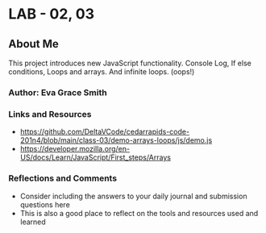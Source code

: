 # LAB - 02, 03

## About Me

This project introduces new JavaScript functionality. Console Log, If else conditions, Loops and arrays. And infinite loops. (oops!)

### Author: Eva Grace Smith

### Links and Resources
* https://github.com/DeltaVCode/cedarrapids-code-201n4/blob/main/class-03/demo-arrays-loops/js/demo.js
* https://developer.mozilla.org/en-US/docs/Learn/JavaScript/First_steps/Arrays


### Reflections and Comments
* Consider including the answers to your daily journal and submission questions here
* This is also a good place to reflect on the tools and resources used and learned